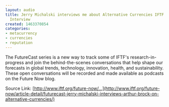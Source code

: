 ```yaml
---
layout: audio
title: Jerry Michalski interviews me about Alternative Currencies IFTF FutureCast
  Interview
created: 1463370854
categories:
- metacurrency
- currencies
- reputation
---
```


The FutureCast series is a new way to track some of IFTF's research-in-progress and join the behind-the-scenes conversations that help shape our forecasts in global trends, technology, innovation, health, and sustainability. These open conversations will be recorded and made available as podcasts on the Future Now blog.

Source Link:  [http://www.iftf.org/future-now/...](http://www.iftf.org/future-now/article-detail/futurecast-jerry-michalski-interviews-arthur-brock-on-alternative-currencies/)